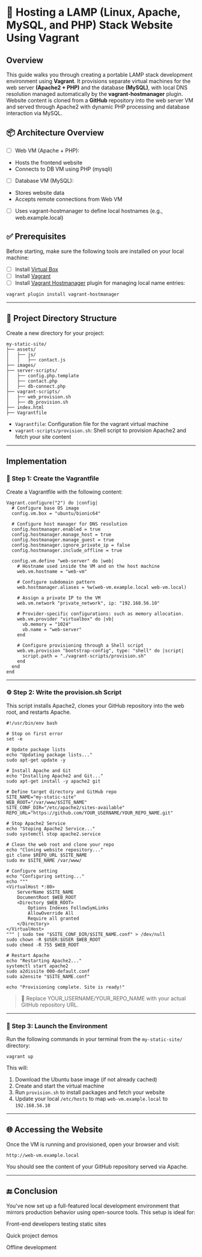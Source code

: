 # 🧰 Hosting a LAMP (Linux, Apache, MySQL, and PHP) Stack Website Using Vagrant

## Overview
This guide walks you through creating a portable LAMP stack development environment using **Vagrant**. It provisions separate virtual machines for the web server **(Apache2 + PHP)** and the database **(MySQL)**, with local DNS resolution managed automatically by the **vagrant-hostmanager** plugin. Website content is cloned from a **GitHub** repository into the web server VM and served through Apache2 with dynamic PHP processing and database interaction via MySQL.

## 📦 Architecture Overview
- [ ] Web VM (Apache + PHP):
- Hosts the frontend website
- Connects to DB VM using PHP (mysqli)

- [ ] Database VM (MySQL):
- Stores website data
- Accepts remote connections from Web VM

- [ ] Uses vagrant-hostmanager to define local hostnames (e.g., web.example.local)

## ✅ Prerequisites
Before starting, make sure the following tools are installed on your local machine:
- [ ] Install [Virtual Box](https://www.virtualbox.org/wiki/Downloads)
- [ ] Install [Vagrant](https://developer.hashicorp.com/vagrant/install)
- [ ] Install [Vagrant Hostmanager](https://github.com/devopsgroup-io/vagrant-hostmanager) plugin for managing local name entries:
```
vagrant plugin install vagrant-hostmanager
```

---

## 📁 Project Directory Structure
Create a new directory for your project:
```
my-static-site/
├── assets/
│   ├── js/
│   │   ├── contact.js
├── images/
├── server-scripts/
│   ├── config.php.template
│   ├── contact.php
│   ├── db-connect.php
├── vagrant-scripts/
│   ├── web_provision.sh
│   ├── db_provision.sh
├── index.html
├── Vagrantfile
```
- `Vagrantfile`: Configuration file for the vagrant virtual machine
- `vagrant-scripts/provision.sh`: Shell script to provision Apache2 and fetch your site content

---

## Implementation
### 🔧 Step 1: Create the Vagrantfile
Create a Vagrantfile with the following content:
```
Vagrant.configure("2") do |config|
  # Configure base OS image
  config.vm.box = "ubuntu/bionic64"

  # Configure host manager for DNS resolution 
  config.hostmanager.enabled = true
  config.hostmanager.manage_host = true
  config.hostmanager.manage_guest = true
  config.hostmanager.ignore_private_ip = false
  config.hostmanager.include_offline = true
  
  config.vm.define "web-server" do |web|
    # Hostname used inside the VM and on the host machine
    web.vm.hostname = "web-vm"
    
    # Configure subdomain pattern
    web.hostmanager.aliases = %w(web-vm.example.local web-vm.local)
    
    # Assign a private IP to the VM
    web.vm.network "private_network", ip: "192.168.56.10"
    
    # Provider-specific configurations: such as memory allocation.
    web.vm.provider "virtualbox" do |vb|
      vb.memory = "1024"
      vb.name = "web-server"
    end

    # Configure provisioning through a Shell script
    web.vm.provision "bootstrap-config", type: "shell" do |script|
      script.path = "./vagrant-scripts/provision.sh"
    end
  end
end
```

---

### ⚙️ Step 2: Write the provision.sh Script
This script installs Apache2, clones your GitHub repository into the web root, and restarts Apache.
```
#!/usr/bin/env bash

# Stop on first error
set -e

# Update package lists
echo "Updating package lists..."
sudo apt-get update -y

# Install Apache and Git
echo "Installing Apache2 and Git..."
sudo apt-get install -y apache2 git

# Define target directory and GitHub repo
SITE_NAME="my-static-site"
WEB_ROOT="/var/www/$SITE_NAME"
SITE_CONF_DIR="/etc/apache2/sites-available"
REPO_URL="https://github.com/YOUR_USERNAME/YOUR_REPO_NAME.git"

# Stop Apache2 Service
echo "Stoping Apache2 Service..."
sudo systemctl stop apache2.service

# Clean the web root and clone your repo
echo "Cloning website repository..."
git clone $REPO_URL $SITE_NAME
sudo mv $SITE_NAME /var/www/

# Configure setting
echo "Configuring setting..."
echo """
<VirtualHost *:80>
    ServerName $SITE_NAME
    DocumentRoot $WEB_ROOT
    <Directory $WEB_ROOT>
        Options Indexes FollowSymLinks
        AllowOverride All
        Require all granted
    </Directory>
</VirtualHost>
""" | sudo tee "$SITE_CONF_DIR/$SITE_NAME.conf" > /dev/null
sudo chown -R $USER:$USER $WEB_ROOT
sudo chmod -R 755 $WEB_ROOT

# Restart Apache
echo "Restarting Apache2..."
systemctl start apache2
sudo a2dissite 000-default.conf
sudo a2ensite "$SITE_NAME.conf"

echo "Provisioning complete. Site is ready!"
```
> 🔁 Replace YOUR_USERNAME/YOUR_REPO_NAME with your actual GitHub repository URL.

---

### 🚀 Step 3: Launch the Environment
Run the following commands in your terminal from the `my-static-site/` directory:
```
vagrant up
```
This will:

1. Download the Ubuntu base image (if not already cached)
2. Create and start the virtual machine
3. Run `provision.sh` to install packages and fetch your website
4. Update your local `/etc/hosts` to map `web-vm.example.local` to `192.168.56.10`

---

## 🌐 Accessing the Website
Once the VM is running and provisioned, open your browser and visit:
```
http://web-vm.example.local
```
You should see the content of your GitHub repository served via Apache.

---

## 🔚 Conclusion
You've now set up a full-featured local development environment that mirrors production behavior using open-source tools. This setup is ideal for:

Front-end developers testing static sites

Quick project demos

Offline development


